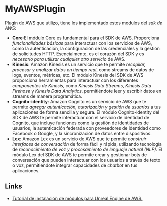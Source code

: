 # MyAWSPlugin
Plugin de AWS que utilizo, tiene los implementado estos modulos del *sdk de AWS*:
- **Core**:El módulo Core es fundamental para el SDK de AWS. Proporciona *funcionalidades básicas* para interactuar con los servicios de AWS, como la autenticación, la configuración de las credenciales y la gestión de solicitudes HTTP. Esencialmente, es el corazón del SDK y es *necesario para utilizar cualquier otro servicio* de AWS.
- **Kinesis**: Amazon Kinesis es un servicio que te permite *recopilar, procesar y analizar datos en tiempo real*, como streams de datos de logs, eventos, métricas, etc. El módulo Kinesis del SDK de AWS proporciona herramientas para interactuar con los diferentes *componentes de Kinesis*, como *Kinesis Data Streams*, *Kinesis Data Firehose* y *Kinesis Data Analytics*, permitiéndote leer y escribir datos en streams de manera programática.
- **Cognito-identity**: Amazon Cognito es un servicio de AWS que te permite *agregar autenticación, autorización y gestión de usuarios* a tus aplicaciones de forma sencilla y segura. El módulo Cognito-identity del SDK de AWS te permite interactuar con el servicio de identidad de Cognito, que incluye funciones como la gestión de identidades de usuarios, la autenticación federada con proveedores de identidad como Facebook o Google, y la sincronización de datos entre dispositivos.
- **Lex**: Amazon Lex es un servicio de AWS que te permite *construir interfaces de conversación* de forma fácil y rápida, utilizando tecnología de *reconocimiento de voz y procesamiento de lenguaje natural (NLP)*. El módulo Lex del SDK de AWS te permite crear y gestionar bots de conversación que pueden interactuar con los usuarios a través de texto o voz, permitiéndote integrar capacidades de *chatbot* en tus aplicaciones.

## Links
- [Tutorial de instalación de módulos para Unreal Engine de AWS.](https://aws.amazon.com/es/blogs/gametech/how-to-integrate-the-aws-c-sdk-with-unreal-engine/)
